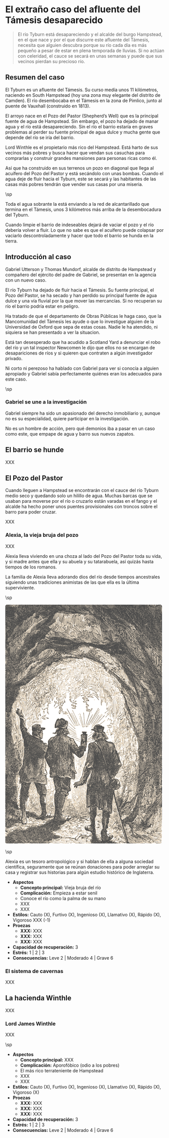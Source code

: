 # El extraño caso del afluente del Támesis desaparecido

> El río Tyburn está desapareciendo y el alcalde del burgo Hampstead, en el que nace y por el que discurre este afluente del Támesis, necesita que alguien descubra porque su río cada día es más pequeño a pesar de estar en plena temporada de lluvias. Si no actúan con celeridad, el cauce se secará en unas semanas y puede que sus vecinos pierdan su precioso río.

## Resumen del caso

El Tyburn es un afluente del Támesis. Su curso medía unos 11 kilómetros, naciendo en South Hampstead (hoy una zona muy elegante del distrito de Camden). El río desembocaba en el Támesis en la zona de Pimlico, junto al puente de Vauxhall (construido en 1813).

El arroyo nace en el Pozo del Pastor (Shepherd’s Well) que es la principal fuente de agua de Hampstead. Sin embargo, el pozo ha dejado de manar agua y el río está desapareciendo. Sin el río el barrio estaría en graves problemas al perder su fuente principal de agua dulce y mucha gente que depende del río se iría del barrio.

Lord Winthle es el propietario más rico del Hampstead. Está harto de sus vecinos más pobres y busca hacer que vendan sus casuchas para comprarlas y construir grandes mansiones para personas ricas como él.

Así que ha construido en sus terrenos un pozo en diagonal que llega al acuífero del Pozo del Pastor y está secándolo con unas bombas. Cuando el agua deje de fluir hacia el Tyburn, este se secará y las habitantes de las casas más pobres tendrán que vender sus casas por una miseria.

\sp

Toda el agua sobrante la está enviando a la red de alcantarillado que termina en el Támesis, unos 3 kilómetros más arriba de la desembocadura del Tyburn.

Cuando limpie el barrio de indeseables dejará de vaciar el pozo y el río debería volver a fluir. Lo que no sabe es que el acuífero puede colapsar por vaciarlo descontroladamente y hacer que todo el barrio se hunda en la tierra.

## Introducción al caso

Gabriel Utterson y Thomas Mundorf, alcalde de distrito de Hampstead y compañero del ejército del padre de Gabriel, se presentan en la agencia con un nuevo caso.

El río Tyburn ha dejado de fluir hacia el Támesis. Su fuente principal, el Pozo del Pastor, se ha secado y han perdido su principal fuente de agua dulce y una vía fluvial por la que mover las mercancías. Si no recuperan su río el barrio podría estar en peligro.

Ha tratado de que el departamento de Obras Públicas le haga caso, que la Mancomunidad del Támesis les ayude o que lo investigue alguien de la Universidad de Oxford que sepa de estas cosas. Nadie le ha atendido, ni siquiera se han presentado a ver la situacion.

Está tan desesperado que ha acudido a Scotland Yard a denunciar el robo del río y un tal inspector Newcomen le dijo que ellos no se encargan de desapariciones de ríos y si quieren que contraten a algún investigador privado.

Ni corto ni perezoso ha hablado con Gabriel para ver si conocía a alguien apropiado y Gabriel sabía perfectamente quiénes eran los adecuados para este caso.

\sp

### Gabriel se une a la investigación

Gabriel siempre ha sido un apasionado del derecho inmobiliario y, aunque no es su especialidad, quiere participar en la investigación.

No es un hombre de acción, pero qué demonios iba a pasar en un caso como este, que empape de agua y barro sus nuevos zapatos.

## El barrio se hunde

XXX

## El Pozo del Pastor

Cuando lleguen a Hampstead se encontrarán con el cauce del río Tyburn medio seco y quedando solo un hilillo de agua. Muchas barcas que se usaban para moverse por el río o cruzarlo están varadas en el fango y el alcalde ha hecho poner unos puentes provisionales con troncos sobre el barro para poder cruzar.

XXX

### Alexia, la vieja bruja del pozo

XXX

Alexia lleva viviendo en una choza al lado del Pozo del Pastor toda su vida, y si madre antes que ella y su abuela y su tatarabuela, así quizás hasta tiempos de los romanos.

La familia de Alexia lleva adorando dios del río desde tiempos ancestrales siguiendo unas tradiciones animistas de las que ella es la última superviviente.

\sp

[![Journey to the Center of the Earth (1864) by Édouard Riou](./assests/images/journey-to-the-center-of-the-earth-by-douard-riou-51.png "Journey to the Center of the Earth (1864) by Édouard Riou")](https://www.wikiart.org/es/edouard-riou/journey-to-the-center-of-the-earth-1864-48 "Journey to the Center of the Earth (1864) by Édouard Riou")

\sp

Alexia es un tesoro antropológico y si hablan de ella a alguna sociedad científica, seguramente que se reúnan donaciones para poder arreglar su casa y registrar sus historias para algún estudio histórico de Inglaterra.

* **Aspectos**
  * **Concepto principal:** Vieja bruja del río
  * **Complicación:** Empieza a estar senil
  * Conoce el río como la palma de su mano
  * XXX
  * XXX
* **Estilos:** Cauto (X), Furtivo (X), Ingenioso (X), Llamativo (X), Rápido (X), Vigoroso XXX (-1)
* **Proezas**
  * **XXX:** XXX
  * **XXX:** XXX
  * **XXX:** XXX
* **Capacidad de recuperación:** 3
* **Estrés:** 1 | 2 | 3
* **Consecuencias:** Leve 2 | Moderado 4 | Grave 6

### El sistema de cavernas

XXX

## La hacienda Winthle

XXX

###  Lord James Winthle

XXX

\sp

* **Aspectos**
  * **Concepto principal:** XXX
  * **Complicación:** Aporofóbico (odio a los pobres)
  * El más rico terrateniente de Hampstead
  * XXX
  * XXX
* **Estilos:** Cauto (X), Furtivo (X), Ingenioso (X), Llamativo (X), Rápido (X), Vigoroso (X)
* **Proezas**
  * **XXX:** XXX
  * **XXX:** XXX
  * **XXX:** XXX
* **Capacidad de recuperación:** 3
* **Estrés:** 1 | 2 | 3
* **Consecuencias:** Leve 2 | Moderado 4 | Grave 6